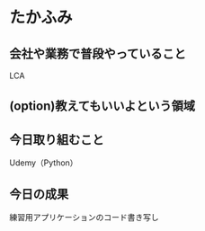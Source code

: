 # たかふみ

## 会社や業務で普段やっていること
LCA

## (option)教えてもいいよという領域

## 今日取り組むこと
Udemy（Python）

## 今日の成果
練習用アプリケーションのコード書き写し
